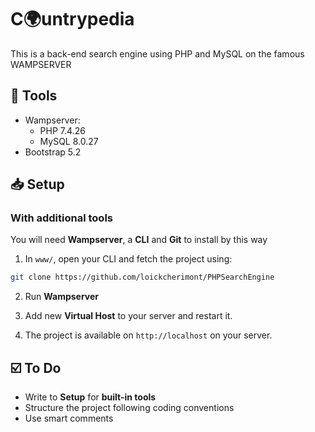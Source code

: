 # C:earth_africa:untrypedia
This is a back-end search engine using PHP and MySQL on the famous WAMPSERVER

## :wrench: Tools
- Wampserver:
	- PHP 7.4.26
	- MySQL 8.0.27
- Bootstrap 5.2

## :inbox_tray: Setup

### With additional tools
You will need **Wampserver**, a **CLI** and **Git** to install by this way
1. In `www/`, open your CLI and fetch the project using:
```bash
git clone https://github.com/loickcherimont/PHPSearchEngine
```
2. Run **Wampserver**

3. Add new **Virtual Host** to your server and restart it.

4. The project is available on `http://localhost` on your server.

<!-- TODO: With only built-in tools -->

## :ballot_box_with_check: To Do
- Write to **Setup** for **built-in tools**
- Structure the project following coding conventions
- Use smart comments